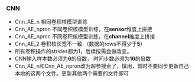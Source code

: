 ### CNN
- Cnn_AE_n 相同卷积核模型训练
- Cnn_AE_npron 不同卷积核模型训练，在**sensor**维度上拼接
- Cnn_AE_nproc 不同卷积核模型训练，在**channel**维度上拼接
- Cnn_AE_2 卷积核长宽不一致.（数据的rows不得少于**5**）
- 所有卷积操作的strides都为1，后续按需会做改变。
- CNN输入样本数必须为**6**的倍数， 时间步数必须为**16**的倍数
- Cnn_AE_n和Cnn_AE_npron改为超参搜索了，慎用，暂时不要同步更新自己本地的这两个文件。更新其他两个需要的文件即可
